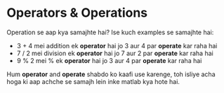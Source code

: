 # Operators & Operations

Operation se aap kya samajhte hai? Ise kuch examples se samajhte hai:

- 3 + 4 mei addition ek **operator** hai jo 3 aur 4 par **operate** kar raha hai  
- 7 / 2 mei division ek **operator** hai jo 7 aur 2 par **operate** kar raha hai  
- 9 % 2 mei % ek **operator** hai jo 3 aur 4 par **operate** kar raha hai  

Hum **operator** and **operate** shabdo ko kaafi use karenge, toh isliye acha hoga ki aap achche se samajh lein inke matlab kya hote hai.


